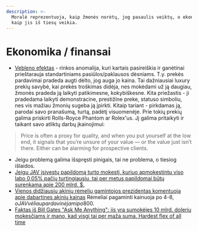 ```yaml
---
description: >-
  Moralė reprezentuoja, kaip žmonės norėtų, jog pasaulis veiktų, o ekonomija -
  kaip jis iš tiesų veikia.
---
```


# Ekonomika / finansai

* [Vebleno efektas](https://www.wikiwand.com/en/Veblen_good) - rinkos anomalija, kuri kartais pasireiškia ir ganėtinai prieštarauja standartiniams pasiūlos/paklausos dėsniams. T.y. prekės pardavimai pradeda augti dėlto, jog auga jo kaina. Tai dažniausiai luxury prekių savybė, kai prekės troškimas didėja, nes mokėdami už ją daugiau, žmonės pradeda ją laikyti patikimesne, kokybiškesne. Kita priežastis - ji pradedama laikyti demonstracine, prestižine preke, statuso simboliu, nes vis mažiau žmonių sugeba ją įpirkti. Kitaip tariant - pirkdamas ją, parodai savo pranašumą, turtą, padėtį visuomenėje. Prie tokių prekių galima priskirti Rolls-Royce Phantom ar Rolex'us. Jį galima pritaikyti ir taikant savo atliktų darbų įkainojimui:

> Price is often a proxy for quality, and when you put yourself at the low end, it signals that you’re unsure of your value — or the value just isn’t there. Either can be alarming for prospective clients.

* Jeigu problemą galima išspręsti pinigais, tai ne problema, o tiesiog išlaidos. 
* [Jeigu JAV įsivestų papildomą turto mokestį, kuriuo apmokestintu viso labo 0,05% pačių turtingiausių, tai per metus papildomai būtų surenkama apie 200 mlrd. $.](https://www.youtube.com/watch?v=pTwPHuE_HrU)
* [Vienos didžiausių akinių rėmelių gamintojos prezidentas komentuoja apie dabartines akinių kainas](https://imgur.com/IkpbOyr) Rėmeliai pagaminti kainuoja po 4-8$, o JAV vėliau pardavinėjami po 800$.
* [Faktas iš Bill Gates "Ask Me Anything": jis yra sumokėjęs 10 mlrd. dolerių mokesčiams ir mano, kad visgi tai per maža suma. Hardest flex of all time](https://www.reddit.com/r/IAmA/comments/aunv58/im_bill_gates_cochair_of_the_bill_melinda_gates/)

